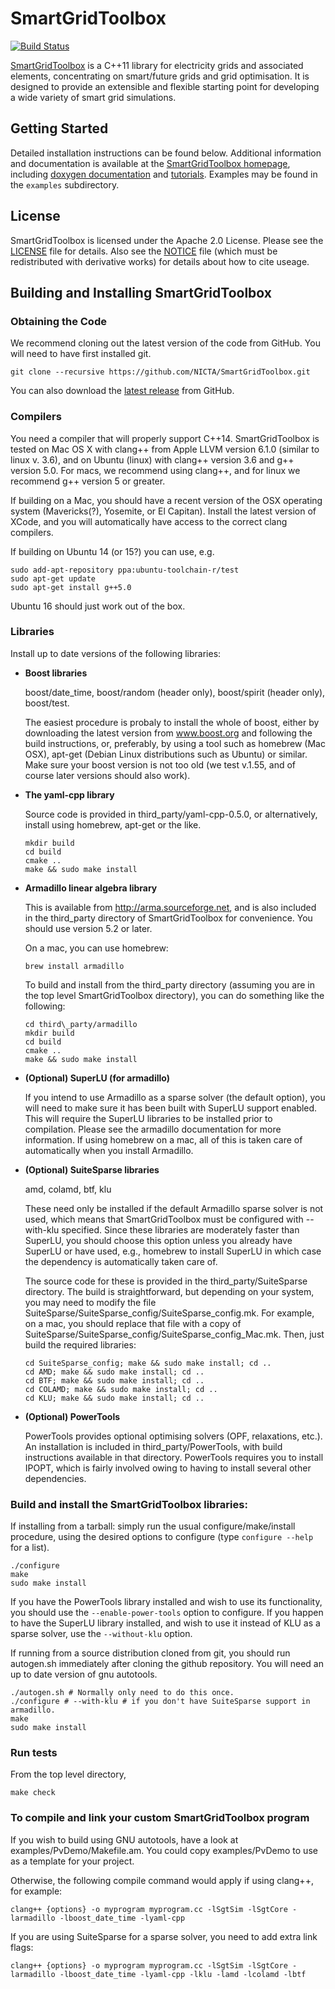 # SmartGridToolbox

[![Build Status](https://travis-ci.org/NICTA/SmartGridToolbox.svg?branch=master)](https://travis-ci.org/NICTA/SmartGridToolbox)

[SmartGridToolbox](http://nicta.github.io/SmartGridToolbox) is a C++11 library for electricity grids and associated elements, concentrating on smart/future grids and grid optimisation. It is designed to provide an extensible and flexible starting point for developing a wide variety of smart grid simulations.

## Getting Started

Detailed installation instructions can be found below. Additional information and documentation is available at the [SmartGridToolbox homepage](http://nicta.github.io/SmartGridToolbox), including [doxygen documentation](http://nicta.github.io/SmartGridToolbox/doxygen_docs/index.html) and [tutorials](http://nicta.github.io/SmartGridToolbox/#tutorials). Examples may be found in the `examples` subdirectory.

## License

SmartGridToolbox is licensed under the Apache 2.0 License. Please see the [LICENSE](https://github.com/NICTA/SmartGridToolbox/blob/master/LICENSE) file for details. Also see the [NOTICE](https://github.com/NICTA/SmartGridToolbox/blob/master/NOTICE) file (which must be redistributed with derivative works) for details about how to cite useage.

## Building and Installing SmartGridToolbox

### Obtaining the Code
We recommend cloning out the latest version of the code from GitHub. You will need to have first installed git.

```
git clone --recursive https://github.com/NICTA/SmartGridToolbox.git

```

You can also download the [latest release](https://github.com/NICTA/SmartGridToolbox/releases) from GitHub.

### Compilers

You need a compiler that will properly support C++14. SmartGridToolbox is tested on Mac OS X with clang++ from Apple LLVM version 6.1.0 (similar to linux v. 3.6), and on Ubuntu (linux) with clang++ version 3.6 and g++ version 5.0. For macs, we recommend using clang++, and for linux we recommend g++ version 5 or greater.

If building on a Mac, you should have a recent version of the OSX operating system (Mavericks(?), Yosemite, or El Capitan). Install the latest version of XCode, and you will automatically have access to the correct clang compilers.

If building on Ubuntu 14 (or 15?) you can use, e.g.

```
sudo add-apt-repository ppa:ubuntu-toolchain-r/test
sudo apt-get update
sudo apt-get install g++5.0
```

Ubuntu 16 should just work out of the box.

### Libraries

Install up to date versions of the following libraries:

- **Boost libraries**

    boost/date\_time, boost/random (header only), boost/spirit (header only), boost/test.

    The easiest procedure is probaly to install the whole of boost, either by downloading the latest version from www.boost.org and following the build instructions, or, preferably, by using a tool such as homebrew (Mac OSX), apt-get (Debian Linux distributions such as Ubuntu) or similar. Make sure your boost version is not too old (we test v.1.55, and of course later versions should also work).

- **The yaml-cpp library**

    Source code is provided in third\_party/yaml-cpp-0.5.0, or alternatively, install using homebrew, apt-get or the like.

    ``` 
    mkdir build
    cd build
    cmake ..
    make && sudo make install
    ```

- **Armadillo linear algebra library**

    This is available from http://arma.sourceforge.net, and is also included in the third\_party directory of SmartGridToolbox for convenience. You should use version 5.2 or later. 

    On a mac, you can use homebrew:

    ```
    brew install armadillo
    ```

    To build and install from the third\_party directory (assuming you are in the top level SmartGridToolbox directory), you can do something like the following:

    ```
    cd third\_party/armadillo
    mkdir build
    cd build
    cmake ..
    make && sudo make install
    ```

- **(Optional) SuperLU (for armadillo)**

    If you intend to use Armadillo as a sparse solver (the default option), you will need to make sure it has been built with SuperLU support enabled. This will require the SuperLU libraries to be installed prior to compilation. Please see the armadillo documentation for more information. If using homebrew on a mac, all of this is taken care of automatically when you install Armadillo.

- **(Optional) SuiteSparse libraries**

    amd, colamd, btf, klu

    These need only be installed if the default Armadillo sparse solver is not used, which means that SmartGridToolbox must be configured with --with-klu specified. Since these libraries are moderately faster than SuperLU, you should choose this option unless you already have SuperLU or have used, e.g., homebrew to install SuperLU in which case the dependency is automatically taken care of.

    The source code for these is provided in the third\_party/SuiteSparse directory. The build is straightforward, but depending on your system, you may need to modify the file SuiteSparse/SuiteSparse\_config/SuiteSparse\_config.mk. For example, on a mac, you should replace that file with a copy of SuiteSparse/SuiteSparse\_config/SuiteSparse\_config\_Mac.mk. Then, just build the required libraries:

    ```
    cd SuiteSparse_config; make && sudo make install; cd ..
    cd AMD; make && sudo make install; cd ..
    cd BTF; make && sudo make install; cd ..
    cd COLAMD; make && sudo make install; cd ..
    cd KLU; make && sudo make install; cd ..
    ```

- **(Optional) PowerTools**

    PowerTools provides optional optimising solvers (OPF, relaxations, etc.). An installation is included in third\_party/PowerTools, with build instructions available in that directory. PowerTools requires you to install IPOPT, which is fairly involved owing to having to install several other dependencies.

### Build and install the SmartGridToolbox libraries:

If installing from a tarball: simply run the usual configure/make/install procedure, using the desired options to configure (type `configure --help` for a list).

```
./configure
make
sudo make install
```

If you have the PowerTools library installed and wish to use its functionality, you should use the `--enable-power-tools` option to configure. If you happen to have the SuperLU library installed, and wish to use it instead of KLU as a sparse solver, use the `--without-klu` option. 

If running from a source distribution cloned from git, you should run autogen.sh immediately after cloning the github repository. You will need an up to date version of gnu autotools.

```
./autogen.sh # Normally only need to do this once. 
./configure # --with-klu # if you don't have SuiteSparse support in armadillo.
make
sudo make install
```

### Run tests

From the top level directory,

```
make check
```

### To compile and link your custom SmartGridToolbox program

If you wish to build using GNU autotools, have a look at examples/PvDemo/Makefile.am. You could copy examples/PvDemo to use as a template for your project.

Otherwise, the following compile command would apply if using clang++, for example:

```
clang++ {options} -o myprogram myprogram.cc -lSgtSim -lSgtCore -larmadillo -lboost_date_time -lyaml-cpp
```

If you are using SuiteSparse for a sparse solver, you need to add extra link
flags:

```
clang++ {options} -o myprogram myprogram.cc -lSgtSim -lSgtCore -larmadillo -lboost_date_time -lyaml-cpp -lklu -lamd -lcolamd -lbtf
```
